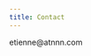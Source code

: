 ```yaml
---
title: Contact
---
```


<div position="relative">nn.com<div style="float:left">etienne@atn</div></div>
